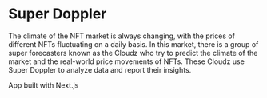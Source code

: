 # Super Doppler

The climate of the NFT market is always changing, with the prices of different NFTs fluctuating on a daily basis. In this market, there is a group of super forecasters known as the Cloudz who try to predict the climate of the market and the real-world price movements of NFTs. These Cloudz use Super Doppler to analyze data and report their insights.
 
App built with Next.js